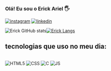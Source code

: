 ### Olá! Eu sou o Erick Ariel 🖐

[![instagram](https://img.shields.io/badge/Instagram-E4405F?style=for-the-badge&logo=instagram&logoColor=white)](https://www.instagram.com/erick_arielhr/)
[![linkedin](https://img.shields.io/badge/LinkedIn-0077B5?style=for-the-badge&logo=linkedin&logoColor=white)](https://www.linkedin.com/in/erick-rodriguez-28828b225/)

![Erick GitHub stats](https://github-readme-stats.vercel.app/api?username=erickarielrodriguez&show_icons=true&theme=tokyonight)[![Erick Langs](https://github-readme-stats.vercel.app/api/top-langs/?username=erickarielrodriguez)](https://github.com/anuraghazra/github-readme-stats)

## tecnologias que uso no meu dia:

<div style="display": inline_block><br/>
<img alt="HTML5" src="https://img.shields.io/badge/HTML5-E34F26?style=for-the-badge&logo=html5&logoColor=white"/>
<img alt="CSS" src="https://img.shields.io/badge/CSS3-1572B6?style=for-the-badge&logo=css3&logoColor=white"/>
<img alt="C" src="https://img.shields.io/badge/C-00599C?style=for-the-badge&logo=c&logoColor=white"/>
 <img alt="JS" src="https://img.shields.io/badge/JavaScript-F7DF1E?style=for-the-badge&logo=javascript&logoColor=black"/>
</div><br/>
